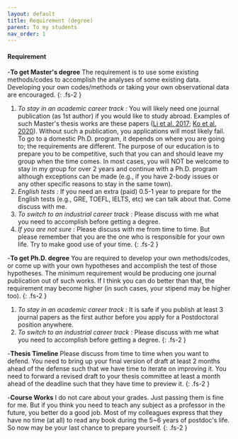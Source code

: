```yaml
---
layout: default
title: Requirement (degree)
parent: To my students
nav_order: 1
---
```


#### Requirement


-**To get Master's degree** 
    The requirement is to use some existing methods/codes to accomplish the analyses of some existing data. Developing your own codes/methods or taking your own observational data are encouraged.
{: .fs-2 }

  1. *To stay in an academic career track :* You will likely need one journal publication (as 1st author) if you would like to study abroad. Examples of such Master's thesis works are these papers ([Li et al. 2017](https://ui.adsabs.harvard.edu/abs/2017ApJ...840...72L/abstract); [Ko et al. 2020](https://ui.adsabs.harvard.edu/abs/2020ApJ...889..172K/abstract)). Without such a publication, you applications will most likely fail. To go to a domestic Ph.D. program, it depends on where you are going to; the requirements are different. The purpose of our education is to prepare you to be competitive, such that you can and should leave my group when the time comes. In most cases, you will NOT be welcome to stay in my group for over 2 years and continue with a Ph.D. program although exceptions can be made (e.g., if you have 2-body issues or any other specific reasons to stay in the same town).
  2. *English tests :* If you need an extra (paid) 0.5-1 year to prepare for the English tests (e.g., GRE, TOEFL, IELTS, etc) we can talk about that. Come discuss with me.
  3. *To switch to an industrial career track :* Please discuss with me what you need to accomplish before getting a degree.
  4. *If you are not sure :* Please discuss with me from time to time. But please remember that you are the one who is responsible for your own life. Try to make good use of your time.
{: .fs-2 }
  
-**To get Ph.D. degree**
    You are required to develop your own methods/codes, or come up with your own hypotheses and accomplish the test of those hypotheses. The minimum requirement would be producing one journal publication out of such works. If I think you can do better than that, the requirement may become higher (in such cases, your stipend may be higher too).
{: .fs-2 }
    
  1. *To stay in an academic career track :* It is safe if you publish at least 3 journal papers as the first author before you apply for a Postdoctoral position anywhere. 
  2. *To switch to an industrial career track :* Please discuss with me what you need to accomplish before getting a degree.
{: .fs-2 }
  
-**Thesis Timeline**
    Please discuss from time to time when you want to defend. You need to bring up your final version of draft at least 2 months ahead of the defense such that we have time to iterate on improving it. You need to forward a revised draft to your thesis committee at least a month ahead of the deadline such that they have time to preview it.
{: .fs-2 }
    
-**Course Works**
    I do not care about your grades. Just passing them is fine for me. But if you think you need to teach any subject as a professor in the future, you better do a good job. Most of my colleagues express that they have no time (at all) to read any book during the 5~6 years of postdoc's life. So now may be your last chance to prepare yourself.
{: .fs-2 }
